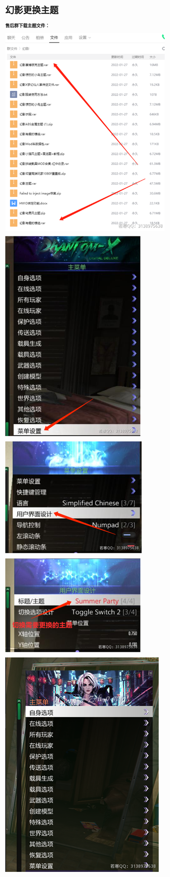 # 幻影更换主题

**售后群下载主题文件：**

![](<../../.gitbook/assets/image (45).png>)

![](<../../.gitbook/assets/image (43).png>)

![](<../../.gitbook/assets/image (1) (2).png>)

![](<../../.gitbook/assets/image (2) (2).png>)

![](<../../.gitbook/assets/image (3) (2).png>)
